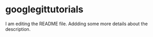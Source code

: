 # googlegittutorials
I am editing the README file. Addding some more details about the
description.
